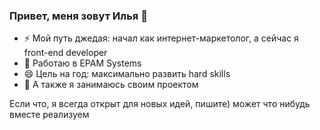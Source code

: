 ### Привет, меня зовут Илья 👋

- ⚡ Мой путь джедая: начал как интернет-маркетолог, а сейчас я front-end developer
- 🔭 Работаю в EPAM Systems
- 😄 Цель на год: максимально развить hard skills
- 💬 А также я занимаюсь своим проектом

Если что, я всегда открыт для новых идей, пишите) может что нибудь вместе реализуем

<!--
**karpov2/karpov2** is a ✨ _special_ ✨ repository because its `README.md` (this file) appears on your GitHub profile.

Here are some ideas to get you started:

- 🔭 I’m currently working on ...
- 🌱 I’m currently learning ...
- 👯 I’m looking to collaborate on ...
- 🤔 I’m looking for help with ...
- 💬 Ask me about ...
- 📫 How to reach me: ...
- 😄 Pronouns: ...
- ⚡ Fun fact: ...
-->
